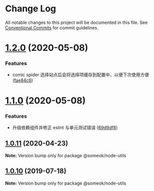 # Change Log

All notable changes to this project will be documented in this file.
See [Conventional Commits](https://conventionalcommits.org) for commit guidelines.

# [1.2.0](https://github.com/someok/node-toolkit/tree/master/packages/node-utils/compare/@someok/node-utils@1.1.0...@someok/node-utils@1.2.0) (2020-05-08)

### Features

-   comic spider 选择站点后会将选择项缓存到配置中，以便下次使用方便 ([fae84c6](https://github.com/someok/node-toolkit/tree/master/packages/node-utils/commit/fae84c6))

# [1.1.0](https://github.com/someok/node-toolkit/tree/master/packages/node-utils/compare/@someok/node-utils@1.0.11...@someok/node-utils@1.1.0) (2020-05-08)

### Features

-   升级依赖组件并修正 eslint 与单元测试错误 ([69d9df8](https://github.com/someok/node-toolkit/tree/master/packages/node-utils/commit/69d9df8))

## [1.0.11](https://github.com/someok/node-toolkit/tree/master/packages/node-utils/compare/@someok/node-utils@1.0.10...@someok/node-utils@1.0.11) (2020-04-23)

**Note:** Version bump only for package @someok/node-utils

## [1.0.10](https://github.com/someok/node-toolkit/tree/master/packages/node-utils/compare/@someok/node-utils@1.0.9...@someok/node-utils@1.0.10) (2019-07-18)

**Note:** Version bump only for package @someok/node-utils
